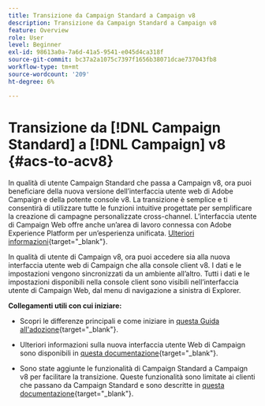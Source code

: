 ```yaml
---
title: Transizione da Campaign Standard a Campaign v8
description: Transizione da Campaign Standard a Campaign v8
feature: Overview
role: User
level: Beginner
exl-id: 98613a0a-7a6d-41a5-9541-e045d4ca318f
source-git-commit: bc37a2a1075c7397f1656b38071dcae737043fb8
workflow-type: tm+mt
source-wordcount: '209'
ht-degree: 6%

---
```


# Transizione da [!DNL Campaign Standard] a [!DNL Campaign] v8 {#acs-to-acv8}

In qualità di utente Campaign Standard che passa a Campaign v8, ora puoi beneficiare della nuova versione dell’interfaccia utente web di Adobe Campaign e della potente console v8. La transizione è semplice e ti consentirà di utilizzare tutte le funzioni intuitive progettate per semplificare la creazione di campagne personalizzate cross-channel. L’interfaccia utente di Campaign Web offre anche un’area di lavoro connessa con Adobe Experience Platform per un’esperienza unificata. [Ulteriori informazioni](https://experienceleague.adobe.com/en/docs/campaign-web/v8/start/acs-migration){target="_blank"}.

In qualità di utente di Campaign v8, ora puoi accedere sia alla nuova interfaccia utente web di Campaign che alla console client v8. I dati e le impostazioni vengono sincronizzati da un ambiente all’altro. Tutti i dati e le impostazioni disponibili nella console client sono visibili nell’interfaccia utente di Campaign Web, dal menu di navigazione a sinistra di Explorer.

**Collegamenti utili con cui iniziare:**

* Scopri le differenze principali e come iniziare in [questa Guida all&#39;adozione](https://experienceleague.adobe.com/en/docs/campaign-web/acs-to-ac/home){target="_blank"}.

* Ulteriori informazioni sulla nuova interfaccia utente Web di Campaign sono disponibili in [questa documentazione](https://experienceleague.adobe.com/docs/campaign-web/v8/campaign-web-home.html?lang=it){target="_blank"}.

* Sono state aggiunte le funzionalità di Campaign Standard a Campaign v8 per facilitare la transizione. Queste funzionalità sono limitate ai clienti che passano da Campaign Standard e sono descritte in [questa documentazione](https://experienceleague.adobe.com/en/docs/experience-cloud/campaign/campaign-standard-migration-home){target="_blank"}.

